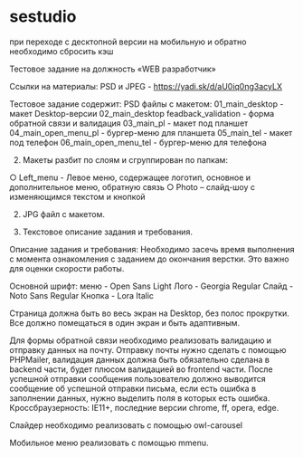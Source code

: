 # sestudio

при переходе  с десктопной версии на мобильную и обратно необходимо сбросить кэш

Тестовое задание на должность «WEB разработчик»

Ссылки на материалы:
PSD и JPEG - https://yadi.sk/d/aU0iq0ng3acyLX 

Тестовое задание содержит: 
PSD файлы с макетом:
01_main_desktop - макет Desktop-версии
02_main_desktop feadback_validation - форма обратной связи и валидация
03_main_pl - макет под планшет
04_main_open_menu_pl - бургер-меню для планшета
05_main_tel - макет под телефон
06_main_open_menu_tel - бургер-меню для телефона


2. Макеты разбит по слоям и сгруппирован по папкам:
 
○     Left_menu - Левое меню, содержащее логотип, основное и дополнительное меню, обратную связь
○     Photo – слайд-шоу с изменяющимся текстом и кнопкой
 
2.    JPG файл с макетом.
 
3.    Текстовое описание задания и требования.
 
Описание задания и требования:
Необходимо засечь время выполнения с момента ознакомления с заданием до окончания верстки. Это важно для оценки скорости работы.

Основной шрифт:
меню -  Open Sans Light
Лого - Georgia Regular
Слайд - Noto Sans Regular
Кнопка - Lora Italic
 
Страница должна быть во весь экран на Desktop, без полос прокрутки. Все должно помещаться в один экран и быть адаптивным.

Для формы обратной связи необходимо реализовать валидацию и отправку данных на почту. 
Отправку почты нужно сделать с помощью PHPMailer, валидация данных должна быть обязательно сделана в backend части, будет плюсом валидацией во frontend части. 
После успешной отправки сообщения пользователю должно выводится сообщение об успешной отправки письма, если есть ошибка в заполнении данных, нужно выделить поля в которых есть ошибка.
Кроссбраузерность: IE11+, последние версии chrome, ff, opera, edge.

Слайдер необходимо реализовать с помощью owl-carousel

Мобильное меню реализовать с помощью mmenu.
